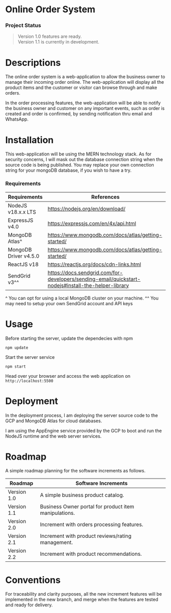 # Online Order System 

### Project Status
> Version 1.0 features are ready. <br />
> Version 1.1 is currently in development. 

# Descriptions 
The online order system is a web-application to allow the business owner to manage their incoming order online. The web-application will display all the product items and the customer or visitor can browse through and make orders. 

In the order processing features, the web-application will be able to notify the business owner and customer on any important events, such as order is created and order is confirmed, by sending notification thru email and WhatsApp. 

# Installation 
This web-application will be using the MERN technology stack. As for security concerns, I will mask out the database connection string when the source code is being published. You may replace your own connection string for your mongoDB database, if you wish to have a try. 

### Requirements
| Requirements              | References |
|---------------------------|------------|
| NodeJS v18.x.x LTS        | https://nodejs.org/en/download/ |
| ExpressJS v4.0            | https://expressjs.com/en/4x/api.html |
| MongoDB Atlas^            | https://www.mongodb.com/docs/atlas/getting-started/ |
| MongoDB Driver v4.5.0     | https://www.mongodb.com/docs/atlas/getting-started/ |
| ReactJS v18               | https://reactjs.org/docs/cdn-links.html|
| SendGrid v3^^             | https://docs.sendgrid.com/for-developers/sending-email/quickstart-nodejs#install-the-helper-library |

^ You can opt for using a local MongoDB cluster on your machine. 
^^ You may need to setup your own SendGrid account and API keys

# Usage
Before starting the server, update the dependecies with npm 

``` npm update ```

Start the server service 

``` npm start ```

Head over your browser and access the web application on ```http://localhost:5500```

# Deployment 
In the deployment process, I am deploying the server source code to the GCP and MongoDB Atlas for cloud databases. 

I am using the AppEngine service provided by the GCP to boot and run the NodeJS runtime and the web server services. 

# Roadmap 
A simple roadmap planning for the software increments as follows.

| Roadmap     | Software Increments|
|-------------|------|
| Version 1.0 | A simple business product catalog.|
| Version 1.1 | Business Owner portal for product item manipulations.|
| Version 2.0 | Increment with orders processing features. |
| Version 2.1 | Increment with product reviews/rating management. |
| Version 2.2 | Increment with product recommendations. |

# Conventions 
For traceability and clarity purposes, all the new increment features will be implemented in the new branch, and merge when the features are tested and ready for delivery. 
